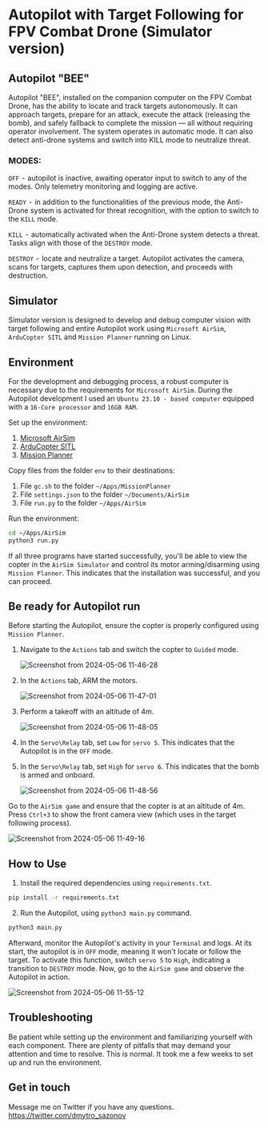 # Autopilot with Target Following for FPV Combat Drone (Simulator version)

## Autopilot "BEE"
Autopilot "BEE", installed on the companion computer on the FPV Combat Drone, has the ability to locate and track targets autonomously. It can approach targets, prepare for an attack, execute the attack (releasing the bomb), and safely fallback to complete the mission — all without requiring operator involvement. The system operates in automatic mode. It can also detect anti-drone systems and switch into KILL mode to neutralize threat.

### MODES:
`OFF`  -  autopilot is inactive, awaiting operator input to switch to any of the modes. Only telemetry monitoring and logging are active.

`READY`  -  in addition to the functionalities of the previous mode, the Anti-Drone system is activated for threat recognition, with the option to switch to the `KILL` mode.

`KILL`  -  automatically activated when the Anti-Drone system detects a threat. Tasks align with those of the `DESTROY` mode.

`DESTROY`  -  locate and neutralize a target. Autopilot activates the camera, scans for targets, captures them upon detection, and proceeds with destruction.

## Simulator
Simulator version is designed to develop and debug computer vision with target following and entire Autopilot work using `Microsoft AirSim`, `ArduCopter SITL` and `Mission Planner` running on Linux.

## Environment
For the development and debugging process, a robust computer is necessary due to the requirements for `Microsoft AirSim`. During the Autopilot development I used an `Ubuntu 23.10 - based computer` equipped with a `16-Core processor` and `16GB RAM`.

Set up the environment:
1. [Microsoft AirSim](https://github.com/Microsoft/AirSim/releases)
2. [ArduCopter SITL](https://ardupilot.org/dev/docs/sitl-with-airsim.html)
3. [Mission Planner](https://ardupilot.org/planner/)

Copy files from the folder `env` to their destinations:
1. File `gc.sh` to the folder `~/Apps/MissionPlanner`
2. File `settings.json` to the folder `~/Documents/AirSim`
3. File `run.py` to the folder `~/Apps/AirSim`

Run the environment:
```bash
cd ~/Apps/AirSim
python3 run.py
```
If all three programs have started successfully, you'll be able to view the copter in the `AirSim Simulator` and control its motor arming/disarming using `Mission Planner`. This indicates that the installation was successful, and you can proceed.

## Be ready for Autopilot run
Before starting the Autopilot, ensure the copter is properly configured using `Mission Planner`.
1. Navigate to the `Actions` tab and switch the copter to `Guided` mode.
   
   ![Screenshot from 2024-05-06 11-46-28](https://github.com/under0tech/autopilot_bee_sim/assets/113665703/ec2b4476-35bf-419d-b463-8e1526cbc84c)
3. In the `Actions` tab, ARM the motors.
   
   ![Screenshot from 2024-05-06 11-47-01](https://github.com/under0tech/autopilot_bee_sim/assets/113665703/b3d4dd8d-4cf5-4fec-a571-c44a43caf103)
5. Perform a takeoff with an altitude of 4m.
   
   ![Screenshot from 2024-05-06 11-48-05](https://github.com/under0tech/autopilot_bee_sim/assets/113665703/81bf43a9-963e-4319-b7bb-4ffb0da1a235)
7. In the `Servo\Relay` tab, set `Low` for `servo 5`. This indicates that the Autopilot is in the `OFF` mode.
8. In the `Servo\Relay` tab, set `High` for `servo 6`. This indicates that the bomb is armed and onboard.
   
   ![Screenshot from 2024-05-06 11-48-56](https://github.com/under0tech/autopilot_bee_sim/assets/113665703/be43d232-9b9d-416c-9cde-70e032eff1ed)

Go to the `AirSim game` and ensure that the copter is at an altitude of 4m. Press `Ctrl+3` to show the front camera view (which uses in the target following process).

![Screenshot from 2024-05-06 11-49-16](https://github.com/under0tech/autopilot_bee_sim/assets/113665703/04d3a434-f111-4972-864e-43c8b763eb5d)

## How to Use
1. Install the required dependencies using `requirements.txt`.
```bash
pip install -r requirements.txt
```
2. Run the Autopilot, using `python3 main.py` command.
```bash
python3 main.py
```
Afterward, monitor the Autopilot's activity in your `Terminal` and logs. At its start, the autopilot is in `OFF` mode, meaning it won't locate or follow the target. To activate this function, switch `servo 5` to `High`, indicating a transition to `DESTROY` mode. Now, go to the `AirSim game` and observe the Autopilot in action.

![Screenshot from 2024-05-06 11-55-12](https://github.com/under0tech/autopilot_bee_sim/assets/113665703/6818e8d3-b7ea-40a1-bfdd-37df8ec793d0)

## Troubleshooting
Be patient while setting up the environment and familiarizing yourself with each component. There are plenty of pitfalls that may demand your attention and time to resolve. This is normal. It took me a few weeks to set up and run the environment.

## Get in touch
Message me on Twitter if you have any questions.
https://twitter.com/dmytro_sazonov
